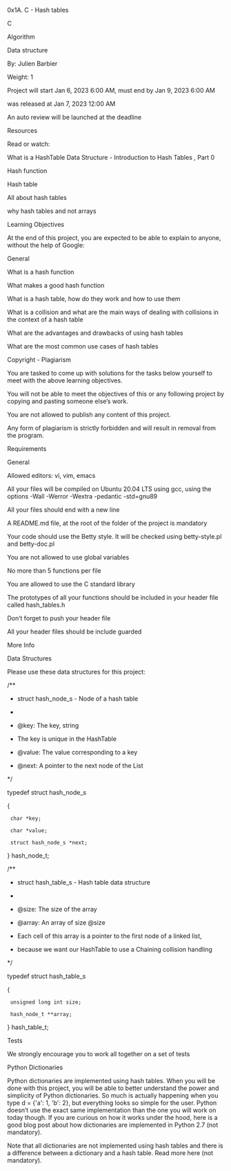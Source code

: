0x1A. C - Hash tables

C

Algorithm

Data structure

 By: Julien Barbier

 Weight: 1

 Project will start Jan 6, 2023 6:00 AM, must end by Jan 9, 2023 6:00 AM

 was released at Jan 7, 2023 12:00 AM

 An auto review will be launched at the deadline

Resources

Read or watch:



What is a HashTable Data Structure - Introduction to Hash Tables , Part 0

Hash function

Hash table

All about hash tables

why hash tables and not arrays

Learning Objectives

At the end of this project, you are expected to be able to explain to anyone, without the help of Google:



General

What is a hash function

What makes a good hash function

What is a hash table, how do they work and how to use them

What is a collision and what are the main ways of dealing with collisions in the context of a hash table

What are the advantages and drawbacks of using hash tables

What are the most common use cases of hash tables

Copyright - Plagiarism

You are tasked to come up with solutions for the tasks below yourself to meet with the above learning objectives.

You will not be able to meet the objectives of this or any following project by copying and pasting someone else’s work.

You are not allowed to publish any content of this project.

Any form of plagiarism is strictly forbidden and will result in removal from the program.

Requirements

General

Allowed editors: vi, vim, emacs

All your files will be compiled on Ubuntu 20.04 LTS using gcc, using the options -Wall -Werror -Wextra -pedantic -std=gnu89

All your files should end with a new line

A README.md file, at the root of the folder of the project is mandatory

Your code should use the Betty style. It will be checked using betty-style.pl and betty-doc.pl

You are not allowed to use global variables

No more than 5 functions per file

You are allowed to use the C standard library

The prototypes of all your functions should be included in your header file called hash_tables.h

Don’t forget to push your header file

All your header files should be include guarded

More Info

Data Structures

Please use these data structures for this project:



/**

 * struct hash_node_s - Node of a hash table

 *

 * @key: The key, string

 * The key is unique in the HashTable

 * @value: The value corresponding to a key

 * @next: A pointer to the next node of the List

 */

typedef struct hash_node_s

{

     char *key;

     char *value;

     struct hash_node_s *next;

} hash_node_t;



/**

 * struct hash_table_s - Hash table data structure

 *

 * @size: The size of the array

 * @array: An array of size @size

 * Each cell of this array is a pointer to the first node of a linked list,

 * because we want our HashTable to use a Chaining collision handling

 */

typedef struct hash_table_s

{

     unsigned long int size;

     hash_node_t **array;

} hash_table_t;

Tests

We strongly encourage you to work all together on a set of tests



Python Dictionaries

Python dictionaries are implemented using hash tables. When you will be done with this project, you will be able to better understand the power and simplicity of Python dictionaries. So much is actually happening when you type d = {'a': 1, 'b': 2}, but everything looks so simple for the user. Python doesn’t use the exact same implementation than the one you will work on today though. If you are curious on how it works under the hood, here is a good blog post about how dictionaries are implemented in Python 2.7 (not mandatory).



Note that all dictionaries are not implemented using hash tables and there is a difference between a dictionary and a hash table. Read more here (not mandatory).
